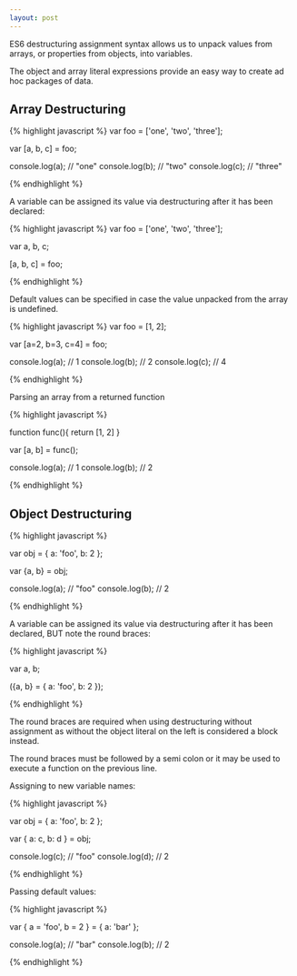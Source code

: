 ```yaml
---
layout: post
---
```


ES6 destructuring assignment syntax allows us to unpack values from arrays, or properties from objects, into variables.

The object and array literal expressions provide an easy way to create ad hoc packages of data.

## Array Destructuring

{% highlight javascript %}
var foo = ['one', 'two', 'three'];

var [a, b, c] = foo;

console.log(a); // "one"
console.log(b); // "two"
console.log(c); // "three"

{% endhighlight %}

A variable can be assigned its value via destructuring after it has been declared:

{% highlight javascript %}
var foo = ['one', 'two', 'three'];

var a, b, c;

[a, b, c] = foo;

{% endhighlight %}

Default values can be specified in case the value unpacked from the array is undefined.

{% highlight javascript %}
var foo = [1, 2];

var [a=2, b=3, c=4] = foo;

console.log(a); // 1
console.log(b); // 2
console.log(c); // 4

{% endhighlight %}

Parsing an array from a returned function

{% highlight javascript %}

function func(){
  return [1, 2]
}

var [a, b] = func();

console.log(a); // 1
console.log(b); // 2

{% endhighlight %}

## Object Destructuring

{% highlight javascript %}

var obj = { a: 'foo', b: 2 };

var {a, b} = obj;

console.log(a); // "foo"
console.log(b); // 2

{% endhighlight %}

A variable can be assigned its value via destructuring after it has been declared, BUT note the round braces:

{% highlight javascript %}

var a, b;

({a, b} = { a: 'foo', b: 2 });

{% endhighlight %}

The round braces are required when using destructuring without assignment as without the object literal on the left is considered a block instead.

The round braces must be followed by a semi colon or it may be used to execute a function on the previous line.

Assigning to new variable names:

{% highlight javascript %}

var obj = { a: 'foo', b: 2 };

var { a: c, b: d } = obj;

console.log(c); // "foo"
console.log(d); // 2

{% endhighlight %}

Passing default values:

{% highlight javascript %}

var { a = 'foo', b = 2 } = { a: 'bar' };

console.log(a); // "bar"
console.log(b); // 2

{% endhighlight %}

